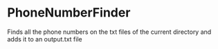 # PhoneNumberFinder
Finds all the phone numbers on the txt files of the current directory and adds it to an output.txt file
